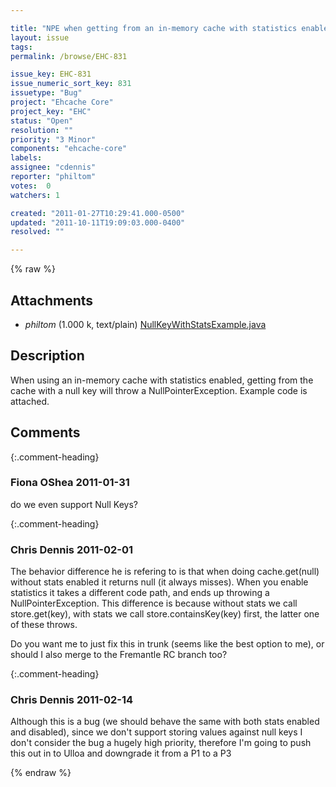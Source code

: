 ```yaml
---

title: "NPE when getting from an in-memory cache with statistics enabled"
layout: issue
tags: 
permalink: /browse/EHC-831

issue_key: EHC-831
issue_numeric_sort_key: 831
issuetype: "Bug"
project: "Ehcache Core"
project_key: "EHC"
status: "Open"
resolution: ""
priority: "3 Minor"
components: "ehcache-core"
labels: 
assignee: "cdennis"
reporter: "philtom"
votes:  0
watchers: 1

created: "2011-01-27T10:29:41.000-0500"
updated: "2011-10-11T19:09:03.000-0400"
resolved: ""

---
```




{% raw %}


## Attachments
  
* <em>philtom</em> (1.000 k, text/plain) [NullKeyWithStatsExample.java](/attachments/EHC/EHC-831/NullKeyWithStatsExample.java)
  



## Description

<div markdown="1" class="description">

When using an in-memory cache with statistics enabled, getting from the cache with a null key will throw a NullPointerException.  Example code is attached.

</div>

## Comments


{:.comment-heading}
### **Fiona OShea** <span class="date">2011-01-31</span>

<div markdown="1" class="comment">

do we even support Null Keys?


</div>


{:.comment-heading}
### **Chris Dennis** <span class="date">2011-02-01</span>

<div markdown="1" class="comment">

The behavior difference he is refering to is that when doing cache.get(null) without stats enabled it returns null (it always misses).  When you enable statistics it takes a different code path, and ends up throwing a NullPointerException.  This difference is because without stats we call store.get(key), with stats we call store.containsKey(key) first, the latter one of these throws.

Do you want me to just fix this in trunk (seems like the best option to me), or should I also merge to the Fremantle RC branch too?

</div>


{:.comment-heading}
### **Chris Dennis** <span class="date">2011-02-14</span>

<div markdown="1" class="comment">

Although this is a bug (we should behave the same with both stats enabled and disabled), since we don't support storing values against null keys I don't consider the bug a hugely high priority, therefore I'm going to push this out in to Ulloa and downgrade it from a P1 to a P3

</div>



{% endraw %}
